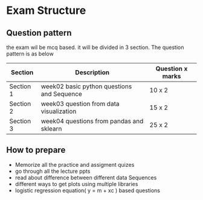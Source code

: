 # Exam Structure

## Question pattern
the exam wil be mcq based. it will be divided in  3 section. The question pattern is as below

| Section  | Description                               | Question x marks |
| -------- | ----------------------------------------- | ---------------- |
| Section 1| week02 basic python questions and Sequence| 10 x 2           |
| Section 2| week03 question from data visualization   | 15 x 2           |
| Section 3| week04 questions from pandas and sklearn  | 25 x 2           |

## How to prepare
- Memorize all the practice and assigment quizes
- go through all the lecture ppts
- read about difference between different data Sequences 
- different ways to get plots using multiple libraries
- logistic regression equation( y = m + xc ) based questions
